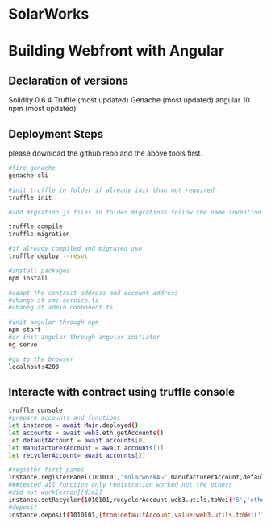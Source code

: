 # SolarWorks
# Building Webfront with Angular

## Declaration of versions 

Solidity 0.6.4
Truffle (most updated)
Genache (most updated)
angular 10 
npm (most updated)


## Deployment Steps
please download the github repo and the above tools first.

```sh
#fire genache
genache-cli 

#init truffle in folder if already init than not required 
truffle init

#add migration js files in folder migrations follow the name invention

truffle compile
truffle migration

#if already compiled and migrated use 
truffle deploy --reset

#install packages 
npm install 

#adapt the contract address and account address
#change at smc.service.ts
#chaneg at admin.conponent.ts

#init angular through npm
npm start 
#or init angular through angular initiator 
ng serve

#go to the browser
localhost:4200

```

## Interacte with contract using truffle console

```sh
truffle console
#prepare accounts and functions
let instance = await Main.deployed()
let accounts = await web3.eth.getAccounts()
let defaultAccount = await accounts[0]
let manufacturerAccount = await accounts[1]
let recyclerAccount= await accounts[2]

#register first panel
instance.registerPanel(1010101,"solarworkAG",manufacturerAccount,defaultAccount)
###tested all function only registration worked not the others
#did not work[error][d1e2]
instance.setRecycler(1010101,recyclerAccount,web3.utils.toWei('5','ether'))
#deposit
instance.deposit(1010101,{from:defaultAccount,value:web3.utils.toWei('1','ether')})

```

